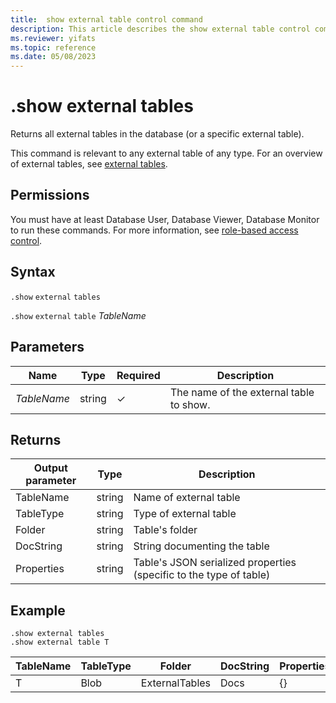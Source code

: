 ```yaml
---
title:  show external table control command
description: This article describes the show external table control command in Azure Data Explorer 
ms.reviewer: yifats
ms.topic: reference
ms.date: 05/08/2023
---
```

# .show external tables

Returns all external tables in the database (or a specific external table).

This command is relevant to any external table of any type. For an overview of external tables, see [external tables](../query/schema-entities/externaltables.md).

## Permissions

You must have at least Database User, Database Viewer, Database Monitor to run these commands. For more information, see [role-based access control](access-control/role-based-access-control.md).

## Syntax

`.show` `external` `tables`

`.show` `external` `table` *TableName*

## Parameters

|Name|Type|Required|Description|
|--|--|--|--|
|*TableName*|string|&check;|The name of the external table to show.|

## Returns

| Output parameter | Type   | Description                                                         |
|------------------|--------|---------------------------------------------------------------------|
| TableName        | string | Name of external table                                             |
| TableType        | string | Type of external table                                              |
| Folder           | string | Table's folder                                                     |
| DocString        | string | String documenting the table                                       |
| Properties       | string | Table's JSON serialized properties (specific to the type of table) |

## Example

```kusto
.show external tables
.show external table T
```

| TableName | TableType | Folder         | DocString | Properties |
|-----------|-----------|----------------|-----------|------------|
| T         | Blob      | ExternalTables | Docs      | {}         |

